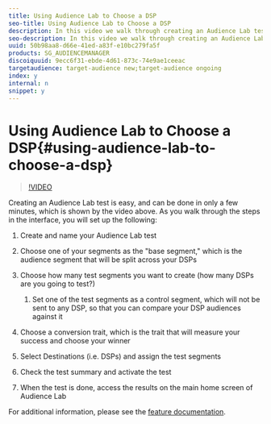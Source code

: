 ```yaml
---
title: Using Audience Lab to Choose a DSP
seo-title: Using Audience Lab to Choose a DSP
description: In this video we walk through creating an Audience Lab test, so that you can A/B test DSPs or other AAM destinations to see which one will drive the best return on ad spend.
seo-description: In this video we walk through creating an Audience Lab test, so that you can A/B test DSPs or other AAM destinations to see which one will drive the best return on ad spend.
uuid: 50b98aa8-d66e-41ed-a83f-e10bc279fa5f
products: SG_AUDIENCEMANAGER
discoiquuid: 9ecc6f31-ebde-4d61-873c-74e9ae1ceeac
targetaudience: target-audience new;target-audience ongoing
index: y
internal: n
snippet: y
---
```


# Using Audience Lab to Choose a DSP{#using-audience-lab-to-choose-a-dsp}

>[!VIDEO](https://video.tv.adobe.com/v/24923/?quality=12)

Creating an Audience Lab test is easy, and can be done in only a few minutes, which is shown by the video above. As you walk through the steps in the interface, you will set up the following:

1. Create and name your Audience Lab test
1. Choose one of your segments as the "base segment," which is the audience segment that will be split across your DSPs
1. Choose how many test segments you want to create (how many DSPs are you going to test?)

    1. Set one of the test segments as a control segment, which will not be sent to any DSP, so that you can compare your DSP audiences against it

1. Choose a conversion trait, which is the trait that will measure your success and choose your winner
1. Select Destinations (i.e. DSPs) and assign the test segments
1. Check the test summary and activate the test
1. When the test is done, access the results on the main home screen of Audience Lab

For additional information, please see the [feature documentation](https://marketing.adobe.com/resources/help/en_US/aam/audience-lab.html).
